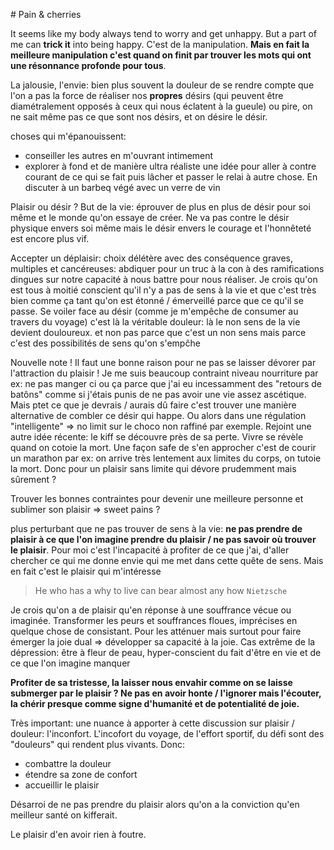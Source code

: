 # Pain & cherries

It seems like my body always tend to worry and get unhappy. But a part of me can **trick it** into being happy. C'est de la manipulation. **Mais en fait la meilleure manipulation c'est quand on finit par trouver les mots qui ont une résonnance profonde pour tous**.


La jalousie, l'envie: bien plus souvent la douleur de se rendre compte que l'on a pas la force de réaliser nos **propres** désirs (qui peuvent être diamétralement opposés à ceux qui nous éclatent à la gueule) ou pire, on ne sait même pas ce que sont nos désirs, et on désire le désir.

choses qui m'épanouissent: 
- conseiller les autres en m'ouvrant intimement
- explorer à fond et de manière ultra réaliste une idée pour aller à contre courant de ce qui se fait puis lâcher et passer le relai
  à autre chose. En discuter à un barbeq végé avec un verre de vin

Plaisir ou désir ? But de la vie: éprouver de plus en plus de désir pour soi même et le monde qu'on essaye de créer. Ne va pas contre le désir physique envers soi même mais le désir envers le courage et l'honnêteté est encore plus vif.

Accepter un déplaisir: choix délétère avec des conséquence graves, multiples et cancéreuses: abdiquer pour un truc à la con à des ramifications dingues sur notre capacité à nous battre pour nous réaliser. Je crois qu'on est tous à moitié conscient qu'il n'y a pas de sens à la vie et que c'est très bien comme ça tant qu'on est étonné / émerveillé parce que ce qu'il se passe. Se voiler face au désir (comme je m'empêche de consumer au travers du voyage) c'est là la véritable douleur: là le non sens de la vie devient douloureux. et non pas parce que c'est un non sens mais parce c'est des possibilités de sens qu'on s'empĉhe

Nouvelle note !
Il faut une bonne raison pour ne pas se laisser dévorer par l'attraction du plaisir !
Je me suis beaucoup contraint niveau nourriture par ex: ne pas manger ci ou ça parce que j'ai eu incessamment des "retours de batôns"
comme si j'étais punis de ne pas avoir une vie assez ascétique.
Mais ptet ce que je devrais / aurais dû faire c'est trouver une manière alternative de combler ce désir qui happe.
Ou alors dans une régulation "intelligente" => no limit sur le choco non raffiné par exemple.
Rejoint une autre idée récente: le kiff se découvre près de sa perte. Vivre se révèle quand on cotoie la mort.
Une façon safe de s'en approcher c'est de courir un marathon par ex: on arrive très lentement aux limites du corps, on tutoie la mort.
Donc pour un plaisir sans limite qui dévore prudemment mais sûrement ?

Trouver les bonnes contraintes pour devenir une meilleure personne et sublimer son plaisir
=> sweet pains ?

plus perturbant que ne pas trouver de sens à la vie: **ne pas prendre de plaisir à ce que l'on imagine prendre du plaisir / ne pas savoir où trouver le plaisir**. Pour moi c'est l'incapacité à profiter de ce que j'ai, d'aller chercher ce qui me donne envie qui me met dans cette quête de sens. Mais en fait c'est le plaisir qui m'intéresse



> He who has a why to live can bear almost any how
`Nietzsche`

Je crois qu'on a de plaisir qu'en réponse à une souffrance vécue ou imaginée.
Transformer les peurs et souffrances floues, imprécises en quelque chose de consistant. Pour les atténuer mais surtout pour faire émerger la joie dual => développer sa capacité à la joie.
Cas extrême de la dépression: être à fleur de peau, hyper-conscient du fait d'être en vie et de ce que l'on imagine manquer

**Profiter de sa tristesse, la laisser nous envahir comme on se laisse submerger par le plaisir ? Ne pas en avoir honte / l'ignorer mais l'écouter, la chérir presque comme signe d'humanité et de potentialité de joie.**

Très important: une nuance à apporter à cette discussion sur plaisir / douleur: l'inconfort.
L'incofort du voyage, de l'effort sportif, du défi sont des "douleurs" qui rendent plus vivants. Donc:
- combattre la douleur
- étendre sa zone de confort
- accueillir le plaisir



Désarroi de ne pas prendre du plaisir alors qu'on a la conviction qu'en meilleur santé on kifferait.

Le plaisir d'en avoir rien à foutre.
